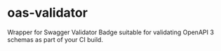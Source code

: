 # oas-validator
Wrapper for Swagger Validator Badge suitable for validating OpenAPI 3 schemas as part of your CI build.
